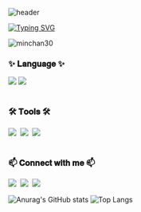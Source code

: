 ![header](https://capsule-render.vercel.app/api?type=waving&color=999999&height=180&section=header&text=MinChan&fontColor=ffffff&fontSize=70&fontAlign=50&fontAlignY=40)

[![Typing SVG](https://readme-typing-svg.demolab.com?font=Kalam&size=35&pause=3000&color=999999&center=true&vCenter=true&repeat=true&random=false&width=435&lines=Hi+there%2C+I'm+minchan;Nice+to+meet+you)](https://git.io/typing-svg)

<p align="left"> <img src="https://komarev.com/ghpvc/?username=minchan30&label=Profile%20views&color=0e75b6&style=flat" alt="minchan30" /> </p>

<h3 align="left">✨ 𝐋𝐚𝐧𝐠𝐮𝐚𝐠𝐞 ✨</h3> 
<div align="left">
<img src="https://img.shields.io/badge/python-3670A0?style=for-the-badge&logo=python&logoColor=ffdd54" /> <img src="https://img.shields.io/badge/html5-E34F26.svg?style=for-the-badge&logo=html5&logoColor=white">
</div>

<br>

<h3 align="left">🛠 𝐓𝐨𝐨𝐥𝐬 🛠</h3>
<div align="left">
<img src="https://img.shields.io/badge/github-181717.svg?style=for-the-badge&logo=github&logoColor=white" />&nbsp
<img src="https://img.shields.io/badge/Notion-F3F3F3.svg?style=for-the-badge&logo=notion&logoColor=black" />&nbsp
<img src="https://img.shields.io/badge/VSCode-2C2C32.svg?style=for-the-badge&logo=visual-studio-code&logoColor=22ABF3" />&nbsp
</div>

<br>

<h3 align="left">📫 𝐂𝐨𝐧𝐧𝐞𝐜𝐭 𝐰𝐢𝐭𝐡 𝐦𝐞 📫</h3>
<p align="left">
<a src="https://velog.io/@minchan30"> <img src="https://img.shields.io/badge/Velog-1EBC8F?style=for-the-badge&logo=velog&logoColor=white" />&nbsp
<a src="goalie0901@gmail.com"> <img src="https://img.shields.io/badge/goalie0901@gmail.com-D14836?style=for-the-badge&logo=gmail&logoColor=white" />&nbsp
<a src="https://www.instagram.com/min_.ch30/"> <img src="https://img.shields.io/badge/minchan-E4405F?style=for-the-badge&logo=instagram&logoColor=white" />&nbsp
</div>

<br>
                                                                                                                                                                                                                              
![Anurag's GitHub stats](https://github-readme-stats.vercel.app/api?username=minchan30&show_icons=true&theme=swift) ![Top Langs](https://github-readme-stats.vercel.app/api/top-langs/?username=minchan30&show_icons=true&theme=swift)

